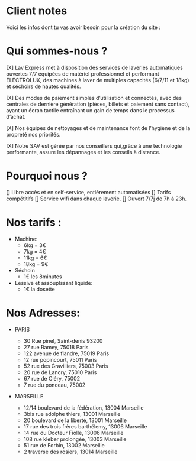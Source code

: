 # Client notes

Voici les infos dont tu vas avoir besoin pour la création du site :

# Qui sommes-nous ?

[X] Lav Express met à disposition des services de laveries automatiques ouvertes
7/7 équipées de matériel professionnel et performant ELECTROLUX, des machines à
laver de multiples capacités (6/7/11 et 18kg) et séchoirs de hautes qualités.

[X] Des modes de paiement simples d’utilisation et connectés, avec des centrales
de dernière génération (pièces, billets et paiement sans contact), ayant un
écran tactile entraînant un gain de temps dans le processus d’achat.

[X] Nos équipes de nettoyages et de maintenance font de l’hygiène et de la
propreté nos priorités.

[X] Notre SAV est gérée par nos conseillers qui,grâce à une technologie
performante, assure les dépannages et les conseils à distance.

# Pourquoi nous ?

[] Libre accès et en self-service, entièrement automatisées [] Tarifs
compétitifs [] Service wifi dans chaque laverie. [] Ouvert 7/7j de 7h à 23h.

# Nos tarifs :

- Machine:
  - 6kg = 3€
  - 7kg = 4€
  - 11kg = 6€
  - 18kg = 9€
- Séchoir:
  - 1€ les 8minutes
- Lessive et assouplssant liquide:
  - 1€ la dosette

# Nos Adresses:

- PARIS

  - 30 Rue pinel, Saint-denis 93200
  - 27 rue Ramey, 75018 Paris
  - 122 avenue de flandre, 75019 Paris
  - 12 rue popincourt, 75011 Paris
  - 52 rue des Gravilliers, 75003 Paris
  - 20 rue de Lancry, 75010 Paris
  - 67 rue de Cléry, 75002
  - 7 rue du ponceau, 75002

- MARSEILLE
  - 12/14 boulevard de la fédération, 13004 Marseille
  - 3bis rue adolphe thiers, 13001 Marseille
  - 20 boulevard de la liberté, 13001 Marseille
  - 17 rue des trois frères barthélemy, 13006 Marseille
  - 14 rue du Docteur Fiolle, 13006 Marseille
  - 108 rue kleber prolongée, 13003 Marseille
  - 51 rue de Forbin, 13002 Marseille
  - 2 traverse des rosiers, 13014 Marseille
